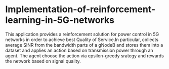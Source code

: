 # Implementation-of-reinforcement-learning-in-5G-networks
This application provides a reinforcement solution for power control in 5G networks in order to achieve best Quality of Service.In particular, collects average SINR from the bandwidth parts of a gNodeB  and stores them into a dataset and applies an action based on transmission power through  an agent. The agent choose the action via epsilon-greedy srategy  and rewards the network based on signal quality.

